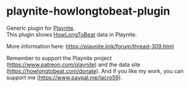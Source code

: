 # playnite-howlongtobeat-plugin
Generic plugin for [Playnite](https://playnite).  
This plugin shows [HowLongToBeat](https://howlongtobeat.com/) data in Playnite. 

More information here: https://playnite.link/forum/thread-309.html

Remember to support the Playnite project (https://www.patreon.com/playnite) and the data site (https://howlongtobeat.com/donate).
And if you like my work, you can support me (https://www.paypal.me/lacro59). 